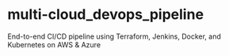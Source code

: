 # multi-cloud_devops_pipeline
End-to-end CI/CD pipeline using Terraform, Jenkins, Docker, and Kubernetes on AWS &amp; Azure
